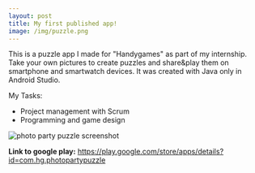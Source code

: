 ```yaml
---
layout: post
title: My first published app!
image: /img/puzzle.png
---
```


This is a puzzle app I made for "Handygames" as part of my internship. Take your own pictures to create puzzles and share&play them on smartphone and smartwatch devices. It was created with Java only in Android Studio.

My Tasks:
* Project management with Scrum
* Programming and game design

![photo party puzzle screenshot](http://i.imgur.com/rFvNZ3L.png)

**Link to google play:** <https://play.google.com/store/apps/details?id=com.hg.photopartypuzzle>

